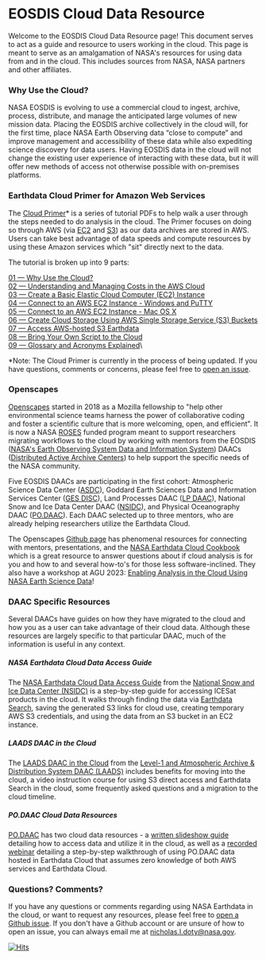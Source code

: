 # EOSDIS Cloud Data Resource

Welcome to the EOSDIS Cloud Data Resource page! This document serves to act as a guide and resource to users working in the cloud. 
This page is meant to serve as an amalgamation of NASA's resources for using data from and in the cloud. This includes sources from NASA, NASA partners and other affiliates. 

### Why Use the Cloud?

NASA EOSDIS is evolving to use a commercial cloud to ingest, archive, process, distribute, and manage the anticipated large volumes of new mission data. Placing the EOSDIS archive collectively in the cloud will, for the first time, place NASA Earth Observing data “close to compute” and improve management and accessibility of these data while also expediting science discovery for data users. Having EOSDIS data in the cloud will not change the existing user experience of interacting with these data, but it will offer new methods of access not otherwise possible with on-premises platforms.



### Earthdata Cloud Primer for Amazon Web Services

The [Cloud Primer](https://www.earthdata.nasa.gov/learn/webinars-and-tutorials/cloud-primer-amazon-web-services)* is a series of tutorial PDFs to help walk a user through the steps needed to do analysis in the cloud. The Primer focuses on doing so through AWS (via [EC2](https://aws.amazon.com/ec2/) and [S3](https://aws.amazon.com/s3/)) as our data archives are stored in AWS. Users can take best advantage of data speeds and compute resources by using these Amazon services which "sit" directly next to the data. 

The tutorial is broken up into 9 parts: 

[01 — Why Use the Cloud?](https://www.earthdata.nasa.gov/sites/default/files/imported/01_Why_Use_the_Cloud.pdf)\
[02 — Understanding and Managing Costs in the AWS Cloud](https://www.earthdata.nasa.gov/sites/default/files/imported/02_Understanding_and_Managing_Costs_in_the_AWS_Cloud.pdf)\
[03 — Create a Basic Elastic Cloud Computer (EC2) Instance](https://www.earthdata.nasa.gov/sites/default/files/imported/03_Create_a_Basic_Elastic_Cloud_Compute__EC2__Instance.pdf)\
[04 — Connect to an AWS EC2 Instance - Windows and PuTTY](https://www.earthdata.nasa.gov/sites/default/files/imported/04_Connect_to_an_AWS_EC2_Instance_-_Windows_and_PuTTY.pdf)\
[05 — Connect to an AWS EC2 Instance - Mac OS X](https://www.earthdata.nasa.gov/sites/default/files/imported/05_Connect_to_an_AWS_EC2_Instance_-_Mac_OS_X.pdf)\
[06 — Create Cloud Storage Using AWS Single Storage Service (S3) Buckets](https://www.earthdata.nasa.gov/sites/default/files/imported/06_Create_Cloud_Storage_Using_AWS_Single_Storage_Service__S3__Buckets.pdf)\
[07 — Access AWS-hosted S3 Earthdata](https://www.earthdata.nasa.gov/sites/default/files/imported/07_Access_AWS-hosted_S3_Earthdata.pdf)\
[08 — Bring Your Own Script to the Cloud](https://www.earthdata.nasa.gov/sites/default/files/imported/08_Bring_Your_Own_Script_to_the_Cloud.pdf)\
[09 — Glossary and Acronyms Explained](https://www.earthdata.nasa.gov/sites/default/files/imported/09_Glossary_and_Acronyms_Explained.pdf)\

*Note: The Cloud Primer is currently in the process of being updated. If you have questions, comments or concerns, please feel free to [open an issue](https://github.com/eosdis-nasa/cloud-data-resource/issues). 


### Openscapes

[Openscapes](https://openscapes.org/) started in 2018 as a Mozilla fellowship to "help other environmental science teams harness the power of collaborative coding and foster a scientific culture that is more welcoming, open, and efficient". It is now a NASA [ROSES](https://science.nasa.gov/researchers/sara/grant-solicitations) funded program meant to support researchers migrating workflows to the cloud by working with mentors from the EOSDIS ([NASA's Earth Observing System Data and Information System](https://www.earthdata.nasa.gov/eosdis)) DAACs ([Distributed Active Archive Centers](https://www.earthdata.nasa.gov/eosdis/daacs)) to help support the specific needs of the NASA community. 

Five EOSDIS DAACs are participating in the first cohort: Atmospheric Science Data Center ([ASDC](https://asdc.larc.nasa.gov/)), Goddard Earth Sciences Data and Information Services Center ([GES DISC](https://disc.gsfc.nasa.gov/)), Land Processes DAAC ([LP DAAC](https://lpdaac.usgs.gov/)), National Snow and Ice Data Center DAAC ([NSIDC](https://nsidc.org/home)), and Physical Oceanography DAAC ([PO.DAAC](https://podaac.jpl.nasa.gov/)). Each DAAC selected up to three mentors, who are already helping researchers utilize the Earthdata Cloud.

The Openscapes [Github page](https://nasa-openscapes.github.io/) has phenomenal resources for connecting with mentors, presentations, and the [NASA Earthdata Cloud Cookbook](https://nasa-openscapes.github.io/earthdata-cloud-cookbook/) which is a great resource to answer questions about if cloud analysis is for you and how to and several how-to's for those less software-inclined. They also have a workshop at AGU 2023: [Enabling Analysis in the Cloud Using NASA Earth Science Data](https://agu.confex.com/agu/fm23/meetingapp.cgi/Session/193427)!

### DAAC Specific Resources

Several DAACs have guides on how they have migrated to the cloud and how you as a user can take advantage of their cloud data. Although these resources are largely specific to that particular DAAC, much of the information is useful in any context. 

##### NASA Earthdata Cloud Data Access Guide

The [NASA Earthdata Cloud Data Access Guide](https://nsidc.org/data/user-resources/help-center/nasa-earthdata-cloud-data-access-guide) from the [National Snow and Ice Data Center (NSIDC)](https://nsidc.org) is a step-by-step guide for accessing ICESat products in the cloud. It walks through finding the data via [Earthdata Search](https://search.earthdata.nasa.gov), saving the generated S3 links for cloud use, creating temporary AWS S3 credentials, and using the data from an S3 bucket in an EC2 instance. 

##### LAADS DAAC in the Cloud

The [LAADS DAAC in the Cloud](https://ladsweb.modaps.eosdis.nasa.gov/cloud/) from the [Level-1 and Atmospheric Archive & Distribution System DAAC (LAADS)](https://ladsweb.modaps.eosdis.nasa.gov) includes benefits for moving into the cloud, a video instruction course for using S3 direct access and Earthdata Search in the cloud, some frequently asked questions and a migration to the cloud timeline. 

##### PO.DAAC Cloud Data Resources
[PO.DAAC](https://podaac.jpl.nasa.gov) has two cloud data resources - a [written slideshow guide](https://podaac.jpl.nasa.gov/cloud-datasets/about) detailing how to access data and utilize it in the cloud, as well as a [recorded webinar](https://www.earthdata.nasa.gov/learn/webinars-and-tutorials/webinar-cloud-computing-PO.DAAC) detailing a step-by-step walkthrough of using PO.DAAC data hosted in Earthdata Cloud that assumes zero knowledge of both AWS services and Earthdata Cloud. 


### Questions? Comments?

If you have any questions or comments regarding using NASA Earthdata in the cloud, or want to request any resources, please feel free to [open a Github issue](https://github.com/eosdis-nasa/cloud-data-resource/issues). If you don't have a Github account or are unsure of how to open an issue, you can always email me at nicholas.l.doty@nasa.gov. 

  [![Hits](https://hits.sh/github.com/eosdis-nasa/cloud-data-resource.svg)](https://hits.sh/github.com/eosdis-nasa/cloud-data-resource)
